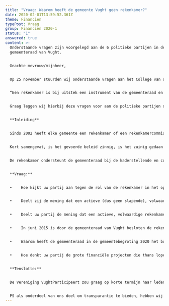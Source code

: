 ```yaml
---
title: "Vraag: Waarom heeft de gemeente Vught geen rekenkamer?"
date: 2020-02-01T13:59:52.361Z
theme: Financien
typePost: Vraag
group: Financien 2020-1
status: "1"
answered: true
content: >-
  Onderstaande vragen zijn voorgelegd aan de 6 politieke partijen in de
  gemeenteraad van Vught.


  Geachte mevrouw/mijnheer, 


  Op 25 november stuurden wij onderstaande vragen aan het College van de gemeente Vught. Op 6 januari j.l. ontvingen wij van het college antwoord waarbij zij de 1e vraag alsvolgt beantwoordden:


  “Een rekenkamer is bij uitstek een instrument van de gemeenteraad en niet van het college. Hiermee kan onafhankelijk onderzoek worden gedaan naar de doelmatigheid, doeltreffendheid en rechtmatigheid van gemeentelijk beleid en uitvoering. De wijze waarop dit instrument wordt ingezet is – binnen de wettelijke kaders – aan de gemeenteraad”.


  Graag leggen wij hierbij deze vragen voor aan de politieke partijen die vertegenwoordigd zijn in de huidige gemeenteraad.


  **Inleiding**


  Sinds 2002 heeft elke gemeente een rekenkamer of een rekenkamercommissie. Dit is een verplichting die in de Gemeentewet (art. 81a) is opgenomen. De wetgever heeft de rekenkamer bij gemeenten ingesteld om de doelmatigheid, doeltreffendheid en rechtmatigheid van het gevoerde bestuur te onderzoeken. Doelmatigheid wil zeggen dat de kosten in verhouding moeten zijn met wat je wil bereiken. Met doeltreffendheid wordt bedoeld dat de gemeentelijke inspanningen en uitgaven ook echt een bijdrage leveren aan het doel wat het gemeentebestuur wil bereiken. Rechtmatigheid wil zeggen dat de raad, het college en de ambtelijke organisatie zich houden aan alle geldende wetten, regels en besluiten.


  Kort samengevat, is het gevoerde beleid zinnig, is het zuinig gedaan en is het zorgvuldig uitgevoerd.


  De rekenkamer ondersteunt de gemeenteraad bij de kaderstellende en controlerende taak die het heeft. De rapporten van de rekenkamer zijn altijd openbaar. Een rekenkamer draagt bij aan een transparanter en beter functionerend openbaar bestuur en mag als enige binnen de gemeente zowel de raad, het college als ook de ambtelijke organisatie onderzoeken. En zelfs instanties die bijvoorbeeld subsidie ontvangen van de gemeente.


  **Vraag:** 


  •    Hoe kijkt uw partij aan tegen de rol van de rekenkamer in het openbaar bestuur?


  •    Deelt zij de mening dat een actieve (dus geen slapende), volwaardige rekenkamer(commissie) de controlerende taak van de gemeenteraad ondersteunt?


  •    Deelt uw partij de mening dat een actieve, volwaardige rekenkamercommissie bijdraagt aan de kwaliteit, openheid en transparantie van het gemeentelijk bestuur? 


  •    In juni 2015 is door de gemeenteraad van Vught besloten de rekenkamercommissie slapend te maken. Wat was de positie van uw partij en wat waren de overwegingen voor het besluit om de rekenkamercommissie de facto buiten werking te stellen?


  •    Waarom heeft de gemeenteraad in de gemeentebegroting 2020 het budget voor de rekenkamer(commissie) geschrapt en wat was daarbij de positie van uw partij? De richtlijn voor het budget van een rekenkamer is daarbij 1 euro per inwoner per jaar, wat voor Vught  26.000 euro per jaar zou betekenen en na de samenvoeging met Helvoirt ruim 30.000 euro per jaar. Deze vraag is extra op zijn plaats omdat in april 2019 de ministerraad heeft besloten dat de rekenkamer niet meer slapend kan worden gemaakt.


  •    Hoe denkt uw partij de grote financiële projecten die thans lopen, met daarbij de risico’s die extra beheersing van financiën eisen, waarbij grote verantwoordelijkheden moeten worden gedragen door gekozen burgers zonder aanwijsbare relevante ervaring, succesvol en transparant te kunnen uitvoeren?


  **Tenslotte:**


  De Vereniging VughtParticipeert zou graag op korte termijn haar leden over uw antwoorden willen informeren. Wij nemen aan dat ook u de noodzaak ziet de inwoners van Vught zo snel mogelijk te informeren. Om die reden zouden wij het op prijs stellen uw antwoorden binnen 3 weken te mogen ontvangen.


  PS als onderdeel van ons doel om transparantie te bieden, hebben wij deze brief ook op onze website www.vughtparticipeert.nl geplaatst. Uw antwoorden zullen daar ook worden gepubliceerd.
---
```

